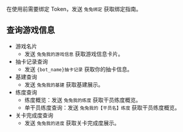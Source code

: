 在使用前需要绑定 Token，发送 `兔兔绑定` 获取绑定指南。

## 查询游戏信息

- 游戏名片
    - 发送 `兔兔我的游戏信息` 获取游戏信息卡片。
- 抽卡记录查询
    - 发送 `{bot_name}抽卡记录` 获取你的抽卡信息。
- 基建查询
    - 发送 `兔兔我的基建` 获取基建展示。
- 练度查询
    - 练度概览：发送 `兔兔我的练度` 获取干员练度概览。
    - 单干员练度查询：发送 `兔兔我的【干员名】练度` 获取干员练度概览。
- 关卡完成度查询
    - 发送 `兔兔我的进度` 获取关卡完成度展示。

